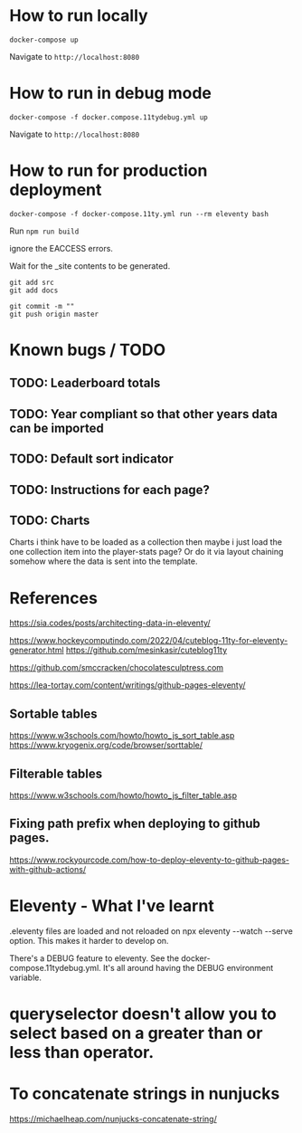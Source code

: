 # How to run locally

`docker-compose up`

Navigate to `http://localhost:8080`

# How to run in debug mode

`docker-compose -f docker.compose.11tydebug.yml up`

Navigate to `http://localhost:8080`

# How to run for production deployment

`docker-compose -f docker-compose.11ty.yml run --rm eleventy bash`

Run `npm run build`

ignore the EACCESS errors.

Wait for the _site contents to be generated.

```
git add src
git add docs

git commit -m ""
git push origin master
```

# Known bugs / TODO

## TODO: Leaderboard totals

## TODO: Year compliant so that other years data can be imported

## TODO: Default sort indicator

## TODO: Instructions for each page?

## TODO: Charts

Charts i think have to be loaded as a collection then maybe i just load the one collection item into the player-stats page?
Or do it via layout chaining somehow where the data is sent into the template.

# References

https://sia.codes/posts/architecting-data-in-eleventy/


https://www.hockeycomputindo.com/2022/04/cuteblog-11ty-for-eleventy-generator.html
https://github.com/mesinkasir/cuteblog11ty



https://github.com/smccracken/chocolatesculptress.com

https://lea-tortay.com/content/writings/github-pages-eleventy/

## Sortable tables

https://www.w3schools.com/howto/howto_js_sort_table.asp
https://www.kryogenix.org/code/browser/sorttable/

## Filterable tables

https://www.w3schools.com/howto/howto_js_filter_table.asp

## Fixing path prefix when deploying to github pages.

https://www.rockyourcode.com/how-to-deploy-eleventy-to-github-pages-with-github-actions/


# Eleventy - What I've learnt

.eleventy files are loaded and not reloaded on npx eleventy --watch --serve option. This makes it harder to develop on.

There's a DEBUG feature to eleventy. See the docker-compose.11tydebug.yml. It's all around having the DEBUG environment variable.

# queryselector doesn't allow you to select based on a greater than or less than operator.

# To concatenate strings in nunjucks

https://michaelheap.com/nunjucks-concatenate-string/
